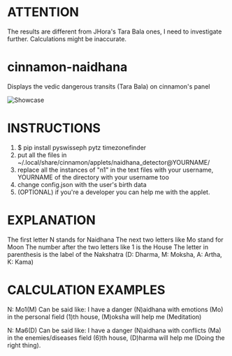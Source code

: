 # ATTENTION
The results are different from JHora's Tara Bala ones, I need to investigate further.
Calculations might be inaccurate.

# cinnamon-naidhana
Displays the vedic dangerous transits (Tara Bala) on cinnamon's panel

![Showcase](https://i.ibb.co/3ySHP4yD/Schermata-del-2025-05-23-16-26-25.png)

# INSTRUCTIONS
1. $ pip install pyswisseph pytz timezonefinder
2. put all the files in ~/.local/share/cinnamon/applets/naidhana_detector@YOURNAME/
3. replace all the instances of "n1" in the text files with your username, YOURNAME of the directory with your username too
4. change config.json with the user's birth data
5. (OPTIONAL) if you're a developer you can help me with the applet.


# EXPLANATION
The first letter N stands for Naidhana
The next two letters like Mo stand for Moon
The number after the two letters like 1 is the House
The letter in parenthesis is the label of the Nakshatra (D: Dharma, M: Moksha, A: Artha, K: Kama)

# CALCULATION EXAMPLES
N: Mo1(M)
Can be said like: I have a danger (N)aidhana with emotions (Mo) in the personal field (1)th house, (M)oksha will help me (Meditation)

N: Ma6(D)
Can be said like: I have a danger (N)aidhana with conflicts (Ma) in the enemies/diseases field (6)th house, (D)harma will help me (Doing the right thing).
